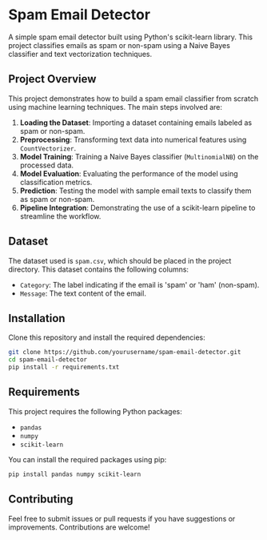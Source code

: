 # Spam Email Detector

A simple spam email detector built using Python's scikit-learn library. This project classifies emails as spam or non-spam using a Naive Bayes classifier and text vectorization techniques.

## Project Overview

This project demonstrates how to build a spam email classifier from scratch using machine learning techniques. The main steps involved are:

1. **Loading the Dataset**: Importing a dataset containing emails labeled as spam or non-spam.
2. **Preprocessing**: Transforming text data into numerical features using `CountVectorizer`.
3. **Model Training**: Training a Naive Bayes classifier (`MultinomialNB`) on the processed data.
4. **Model Evaluation**: Evaluating the performance of the model using classification metrics.
5. **Prediction**: Testing the model with sample email texts to classify them as spam or non-spam.
6. **Pipeline Integration**: Demonstrating the use of a scikit-learn pipeline to streamline the workflow.

## Dataset

The dataset used is `spam.csv`, which should be placed in the project directory. This dataset contains the following columns:

- `Category`: The label indicating if the email is 'spam' or 'ham' (non-spam).
- `Message`: The text content of the email.

## Installation

Clone this repository and install the required dependencies:

```bash
git clone https://github.com/yourusername/spam-email-detector.git
cd spam-email-detector
pip install -r requirements.txt
```

## Requirements

This project requires the following Python packages:

- `pandas`
- `numpy`
- `scikit-learn`

You can install the required packages using pip:

```bash
pip install pandas numpy scikit-learn
```

## Contributing

Feel free to submit issues or pull requests if you have suggestions or improvements. Contributions are welcome!
